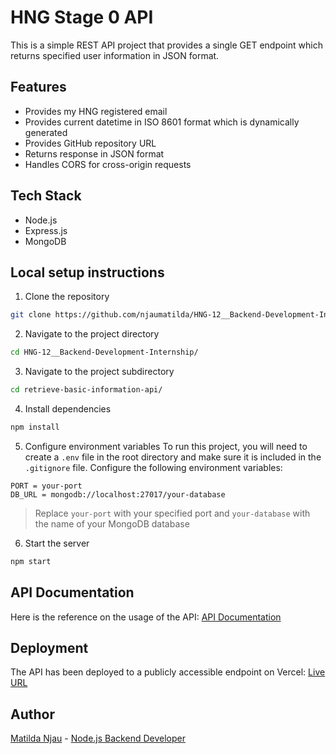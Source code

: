 # HNG Stage 0 API
This is a simple REST API project that provides a single GET endpoint which returns specified user information in JSON format.

## Features 
+ Provides my HNG registered email
+ Provides current datetime in ISO 8601 format which is dynamically generated
+ Provides GitHub repository URL
+ Returns response in JSON format
+ Handles CORS for cross-origin requests

## Tech Stack
+ Node.js
+ Express.js 
+ MongoDB

## Local setup instructions
1. Clone the repository

```bash
git clone https://github.com/njaumatilda/HNG-12__Backend-Development-Internship/
```

2. Navigate to the project directory

```bash
cd HNG-12__Backend-Development-Internship/
```

3. Navigate to the project subdirectory

```bash
cd retrieve-basic-information-api/
```

4. Install dependencies

```bash
npm install
```

5. Configure environment variables
To run this project, you will need to create a `.env` file in the root directory and make sure it is included in the `.gitignore` file. Configure the following environment variables:

```env
PORT = your-port
DB_URL = mongodb://localhost:27017/your-database
```

> Replace `your-port` with your specified port and `your-database` with the name of your MongoDB database 

6. Start the server

```bash
npm start
```

## API Documentation
Here is the reference on the usage of the API: 
[API Documentation](https://documenter.getpostman.com/view/38132076/2sAYX5K2mA)

## Deployment
The API has been deployed to a publicly accessible endpoint on Vercel:
[Live URL](https://hng-12-backend-development-internship-36f9e5ech.vercel.app)

## Author
[Matilda Njau](https://github.com/njaumatilda) - 
[Node.js Backend Developer](https://hng.tech/hire/nodejs-developers)


